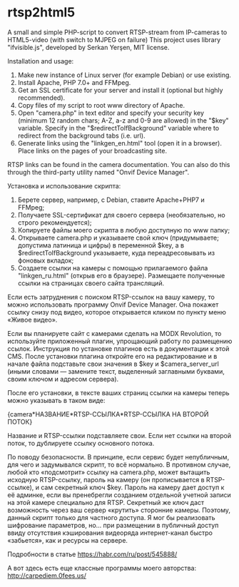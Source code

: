 # rtsp2html5
A small and simple PHP-script to convert RTSP-stream from IP-cameras to HTML5-video (with switch to MJPEG on failure)
This project uses library "ifvisible.js", developed by Serkan Yerşen, MIT license.

Installation and usage:

1. Make new instance of Linux server (for example Debian) or use existing.
2. Install Apache, PHP 7.0+ and FFMpeg.
3. Get an SSL certificate for your server and install it (optional but highly recommended).
4. Сopy files of my script to root www directory of Apache.
5. Open "camera.php" in text editor and specify your security key (minimum 12 random chars; A-Z, a-z and 0-9 are allowed) in the "$key" variable. Specify in the "$redirectToIfBackground" variable where to redirect from the background tabs (i.e. url).
6. Generate links using the "linkgen_en.html" tool (open it in a browser). Place links on the pages of your broadcasting site.

RTSP links can be found in the camera documentation. You can also do this through the third-party utility named "Onvif Device Manager".


Установка и использование скрипта:

1. Берете сервер, например, с Debian, ставите Apache+PHP7 и FFMpeg;
2. Получаете SSL-сертификат для своего сервера (необязательно, но строго рекомендуется);
3. Копируете файлы моего скрипта в любую доступную по www папку;
4. Открываете camera.php и указываете свой ключ (придумываете; допустима латиница и цифры) в переменной $key, а в $redirectToIfBackground указываете, куда переадресовывать из фоновых вкладок;
5. Создаете ссылки на камеры с помощью прилагаемого файла "linkgen_ru.html" (открыв его в браузере). Размещаете полученные ссылки на страницах своего сайта трансляций.

Если есть затруднения с поиском RTSP-ссылок на вашу камеру, то можно использовать программу Onvif Device Manager. Она покажет ссылку снизу под видео, которое открывается кликом по пункту меню «Живое видео».

Если вы планируете сайт с камерами сделать на MODX Revolution, то используйте приложенный плагин, упрощающий работу по размещению ссылок. Инструкция по установке плагинов есть в документации к этой CMS. После установки плагина откройте его на редактирование и в начале файла подставьте свои значения в $key и $camera_server_url (иными словами — замените текст, выделенный заглавными буквами, своим ключом и адресом сервера).

После его установки, в тексте ваших страниц ссылки на камеры теперь можно указывать в таком виде:

{camera\*НАЗВАНИЕ\*RTSP-ССЫЛКА\*RTSP-ССЫЛКА НА ВТОРОЙ ПОТОК}

Название и RTSP-ссылки подставляете свои. Если нет ссылки на второй поток, то дублируете ссылку основного потока.

По поводу безопасности. В принципе, если сервис будет непубличным, для чего и задумывался скрипт, то всё нормально. В противном случае, любой кто «подсмотрит» ссылку на camera.php, может вытащить исходную RTSP-ссылку, пароль на камеру (он прописывается в RTSP-ссылке), и сам секретный ключ $key. Пароль на камеру дает доступ к её админке, если вы пренебрегли созданием отдельной учетной записи на этой камере специально для RTSP. Секретный же ключ даст возможность через ваш сервер «крутить» сторонние камеры. Поэтому, данный скрипт только для частного доступа. Я мог бы реализовать шифрование параметров, но… при размещении в публичный доступ ввиду отсутствия кэширования видеоряда интернет-канал быстро «забьется», как и ресурсы на сервере.

Подробности в статье https://habr.com/ru/post/545888/

А вот здесь есть еще классные программы моего авторства: http://carpediem.0fees.us/
